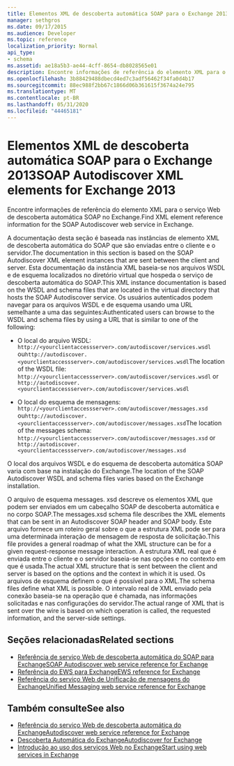 ```yaml
---
title: Elementos XML de descoberta automática SOAP para o Exchange 2013
manager: sethgros
ms.date: 09/17/2015
ms.audience: Developer
ms.topic: reference
localization_priority: Normal
api_type:
- schema
ms.assetid: ae18a5b3-ae44-4cff-8654-db8028565e01
description: Encontre informações de referência do elemento XML para o serviço Web de descoberta automática SOAP no Exchange.
ms.openlocfilehash: 3b88429488dbecd4ed7c3adf56462f34fa0d4b17
ms.sourcegitcommit: 88ec988f2bb67c1866d06b361615f3674a24e795
ms.translationtype: MT
ms.contentlocale: pt-BR
ms.lasthandoff: 05/31/2020
ms.locfileid: "44465181"
---
```

# <a name="soap-autodiscover-xml-elements-for-exchange-2013"></a><span data-ttu-id="f8759-103">Elementos XML de descoberta automática SOAP para o Exchange 2013</span><span class="sxs-lookup"><span data-stu-id="f8759-103">SOAP Autodiscover XML elements for Exchange 2013</span></span>

<span data-ttu-id="f8759-104">Encontre informações de referência do elemento XML para o serviço Web de descoberta automática SOAP no Exchange.</span><span class="sxs-lookup"><span data-stu-id="f8759-104">Find XML element reference information for the SOAP Autodiscover web service in Exchange.</span></span>
  
<span data-ttu-id="f8759-105">A documentação desta seção é baseada nas instâncias de elemento XML de descoberta automática do SOAP que são enviadas entre o cliente e o servidor.</span><span class="sxs-lookup"><span data-stu-id="f8759-105">The documentation in this section is based on the SOAP Autodiscover XML element instances that are sent between the client and server.</span></span> <span data-ttu-id="f8759-106">Esta documentação da instância XML baseia-se nos arquivos WSDL e de esquema localizados no diretório virtual que hospeda o serviço de descoberta automática do SOAP.</span><span class="sxs-lookup"><span data-stu-id="f8759-106">This XML instance documentation is based on the WSDL and schema files that are located in the virtual directory that hosts the SOAP Autodiscover service.</span></span> <span data-ttu-id="f8759-107">Os usuários autenticados podem navegar para os arquivos WSDL e de esquema usando uma URL semelhante a uma das seguintes:</span><span class="sxs-lookup"><span data-stu-id="f8759-107">Authenticated users can browse to the WSDL and schema files by using a URL that is similar to one of the following:</span></span>
  
- <span data-ttu-id="f8759-108">O local do arquivo WSDL: `http://<yourclientaccessserver>.com/autodiscover/services.wsdl` ou`http://autodiscover.<yourclientaccessserver>.com/autodiscover/services.wsdl`</span><span class="sxs-lookup"><span data-stu-id="f8759-108">The location of the WSDL file: `http://<yourclientaccessserver>.com/autodiscover/services.wsdl` or `http://autodiscover.<yourclientaccessserver>.com/autodiscover/services.wsdl`</span></span>
    
- <span data-ttu-id="f8759-109">O local do esquema de mensagens: `http://<yourclientaccessserver>.com/autodiscover/messages.xsd` ou`http://autodiscover.<yourclientaccessserver>.com/autodiscover/messages.xsd`</span><span class="sxs-lookup"><span data-stu-id="f8759-109">The location of the messages schema: `http://<yourclientaccessserver>.com/autodiscover/messages.xsd` or `http://autodiscover.<yourclientaccessserver>.com/autodiscover/messages.xsd`</span></span> 
    
<span data-ttu-id="f8759-110">O local dos arquivos WSDL e do esquema de descoberta automática SOAP varia com base na instalação do Exchange.</span><span class="sxs-lookup"><span data-stu-id="f8759-110">The location of the SOAP Autodiscover WSDL and schema files varies based on the Exchange installation.</span></span>
  
<span data-ttu-id="f8759-111">O arquivo de esquema messages. xsd descreve os elementos XML que podem ser enviados em um cabeçalho SOAP de descoberta automática e no corpo SOAP.</span><span class="sxs-lookup"><span data-stu-id="f8759-111">The messages.xsd schema file describes the XML elements that can be sent in an Autodiscover SOAP header and SOAP body.</span></span> <span data-ttu-id="f8759-112">Este arquivo fornece um roteiro geral sobre o que a estrutura XML pode ser para uma determinada interação de mensagem de resposta de solicitação.</span><span class="sxs-lookup"><span data-stu-id="f8759-112">This file provides a general roadmap of what the XML structure can be for a given request-response message interaction.</span></span> <span data-ttu-id="f8759-113">A estrutura XML real que é enviada entre o cliente e o servidor baseia-se nas opções e no contexto em que é usada.</span><span class="sxs-lookup"><span data-stu-id="f8759-113">The actual XML structure that is sent between the client and server is based on the options and the context in which it is used.</span></span> <span data-ttu-id="f8759-114">Os arquivos de esquema definem o que é possível para o XML.</span><span class="sxs-lookup"><span data-stu-id="f8759-114">The schema files define what XML is possible.</span></span> <span data-ttu-id="f8759-115">O intervalo real de XML enviado pela conexão baseia-se na operação que é chamada, nas informações solicitadas e nas configurações do servidor.</span><span class="sxs-lookup"><span data-stu-id="f8759-115">The actual range of XML that is sent over the wire is based on which operation is called, the requested information, and the server-side settings.</span></span> 
  
## <a name="related-sections"></a><span data-ttu-id="f8759-116">Seções relacionadas</span><span class="sxs-lookup"><span data-stu-id="f8759-116">Related sections</span></span>

- [<span data-ttu-id="f8759-117">Referência de serviço Web de descoberta automática do SOAP para Exchange</span><span class="sxs-lookup"><span data-stu-id="f8759-117">SOAP Autodiscover web service reference for Exchange</span></span>](soap-autodiscover-web-service-reference-for-exchange.md)    
- [<span data-ttu-id="f8759-118">Referência do EWS para Exchange</span><span class="sxs-lookup"><span data-stu-id="f8759-118">EWS reference for Exchange</span></span>](ews-reference-for-exchange.md)    
- [<span data-ttu-id="f8759-119">Referência do serviço Web de Unificação de mensagens do Exchange</span><span class="sxs-lookup"><span data-stu-id="f8759-119">Unified Messaging web service reference for Exchange</span></span>](unified-messaging-web-service-reference-for-exchange.md)
    
## <a name="see-also"></a><span data-ttu-id="f8759-120">Também consulte</span><span class="sxs-lookup"><span data-stu-id="f8759-120">See also</span></span>

- [<span data-ttu-id="f8759-121">Referência do serviço Web de descoberta automática do Exchange</span><span class="sxs-lookup"><span data-stu-id="f8759-121">Autodiscover web service reference for Exchange</span></span>](autodiscover-web-service-reference-for-exchange.md)
- [<span data-ttu-id="f8759-122">Descoberta Automática do Exchange</span><span class="sxs-lookup"><span data-stu-id="f8759-122">Autodiscover for Exchange</span></span>](../exchange-web-services/autodiscover-for-exchange.md)
- [<span data-ttu-id="f8759-123">Introdução ao uso dos serviços Web no Exchange</span><span class="sxs-lookup"><span data-stu-id="f8759-123">Start using web services in Exchange</span></span>](../exchange-web-services/start-using-web-services-in-exchange.md)
    

